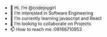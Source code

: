 - 👋 Hi, I’m @codejoygirl
- 👀 I’m interested in Software Engineering
- 🌱 I’m currently learning javascript and React
- 💞️ I’m looking to collaborate on Projects
- 📫 How to reach me :08166710953

<!---
codejoygirl/codejoygirl is a ✨ special ✨ repository because its `README.md` (this file) appears on your GitHub profile.
You can click the Preview link to take a look at your changes.
--->

